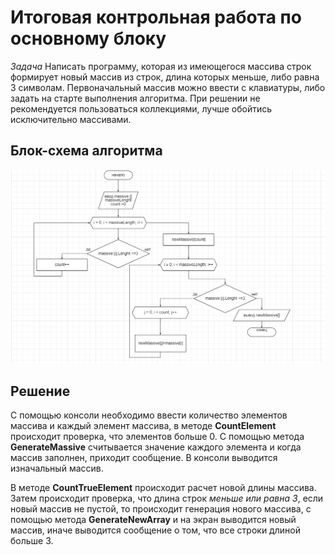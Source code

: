 # Итоговая контрольная работа по основному блоку

*Задача* 
Написать программу, которая из имеющегося массива строк формирует новый массив из строк, длина которых меньше, либо равна 3 символам. Первоначальный массив можно ввести с клавиатуры, либо задать на старте выполнения алгоритма. При решении не рекомендуется пользоваться коллекциями, лучше обойтись исключительно массивами.

## Блок-схема алгоритма

![Блок-схема](Снимок.PNG)

## Решение

С помощью консоли необходимо ввести количество элементов массива и каждый элемент массива, в методе **CountElement** происходит проверка, что элементов больше 0. С помощью метода **GenerateMassive** считывается значение каждого элемента и когда массив заполнен, приходит сообщение.
В консоли выводится изначальный массив.

В методе **CountTrueElement** происходит расчет новой длины массива.
Затем происходит проверка, что длина строк *меньше или равна 3*, если новый массив не пустой, то происходит генерация нового массива, с помощью метода **GenerateNewArray** и на экран выводится новый массив, иначе выводится сообщение о том, что все строки длиной больше 3.








